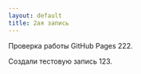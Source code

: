 ```yaml
---
layout: default
title: 2ая запись
---
```


Проверка работы GitHub Pages 222.

<!--more-->

Создали тестовую запись 123.
